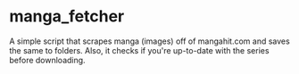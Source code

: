 # manga_fetcher
A simple script that scrapes manga (images) off of mangahit.com and saves the same to folders. Also, it checks if you're up-to-date with the series before downloading.
